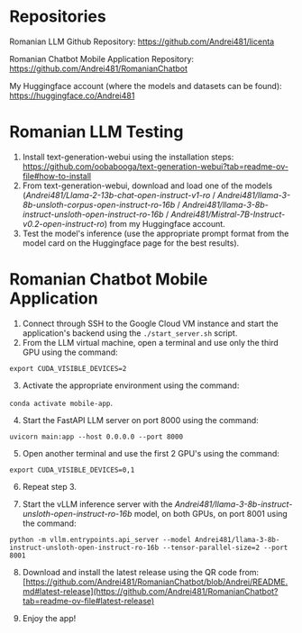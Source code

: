 # Repositories
Romanian LLM Github Repository: https://github.com/Andrei481/licenta

Romanian Chatbot Mobile Application Repository: https://github.com/Andrei481/RomanianChatbot

My Huggingface account (where the models and datasets can be found): https://huggingface.co/Andrei481

# Romanian LLM Testing
1. Install text-generation-webui using the installation steps: https://github.com/oobabooga/text-generation-webui?tab=readme-ov-file#how-to-install
2. From text-generation-webui, download and load one of the models (_Andrei481/Llama-2-13b-chat-open-instruct-v1-ro_ / _Andrei481/llama-3-8b-unsloth-corpus-open-instruct-ro-16b_ / _Andrei481/llama-3-8b-instruct-unsloth-open-instruct-ro-16b_ / _Andrei481/Mistral-7B-Instruct-v0.2-open-instruct-ro_) from my Huggingface account.
3. Test the model's inference (use the appropriate prompt format from the model card on the Huggingface page for the best results).

# Romanian Chatbot Mobile Application
1. Connect through SSH to the Google Cloud VM instance and start the application's backend using the ```./start_server.sh``` script.
2. From the LLM virtual machine, open a terminal and use only the third GPU using the command: 

```export CUDA_VISIBLE_DEVICES=2```

3. Activate the appropriate environment using the command: 

```conda activate mobile-app```.

4. Start the FastAPI LLM server on port 8000 using the command: 

```uvicorn main:app --host 0.0.0.0 --port 8000```

5. Open another terminal and use the first 2 GPU's using the command:

```export CUDA_VISIBLE_DEVICES=0,1```

6. Repeat step 3.

7. Start the vLLM inference server with the _Andrei481/llama-3-8b-instruct-unsloth-open-instruct-ro-16b_ model, on both GPUs, on port 8001 using the command:

```python -m vllm.entrypoints.api_server --model Andrei481/llama-3-8b-instruct-unsloth-open-instruct-ro-16b --tensor-parallel-size=2 --port 8001```

8. Download and install the latest release using the QR code from: [https://github.com/Andrei481/RomanianChatbot/blob/Andrei/README.md#latest-release](https://github.com/Andrei481/RomanianChatbot?tab=readme-ov-file#latest-release)

9. Enjoy the app!
